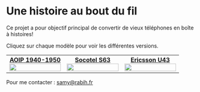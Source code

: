 # Une histoire au bout du fil

Ce projet a pour objectif principal de convertir de vieux téléphones en boîte à histoires!

Cliquez sur chaque modèle pour voir les différentes versions.
<table width="100%">
    <tr>
      <td width="33%" valign="top" align="center"><a href="Boite_a_histoires_AOIP/README.md"><strong>AOIP 1940-1950</strong><br /><img src="https://user-images.githubusercontent.com/1282106/129452034-c55ad1a5-5f9b-4c79-a58a-9e0bbab8d801.jpg" width="100%" /></a></td>
      <td width="33%" valign="top" align="center"><a href="Boite_a_histoires_S63/README.md"><strong>Socotel S63</strong><br />
        <img src="https://user-images.githubusercontent.com/1282106/144014466-de22c6db-30d0-470b-b444-1885433b99f5.png" width="100%" /></a>
      </td>
      <td width="33%" valign="top" align="center"><a href="Boite_a_histoires_U43/README.md"><strong>Ericsson U43</strong><br /><img src="https://user-images.githubusercontent.com/1282106/149672898-92151184-353d-4b62-b923-86ea2b3fc8f1.jpeg" width="100%" /></a></td>
  </tr>
</table>

Pour me contacter : samy@rabih.fr
